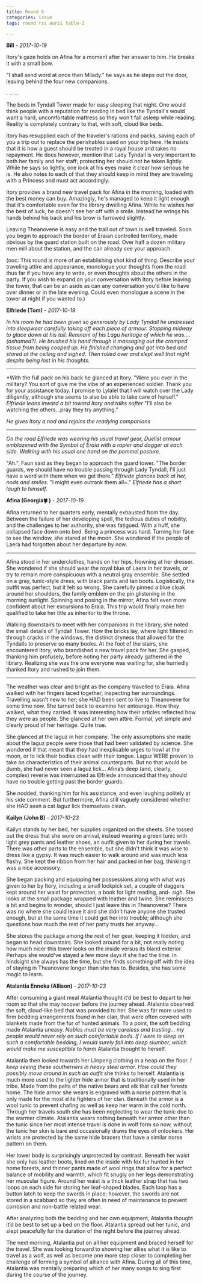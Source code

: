 ```yaml
---
title: Round 6
categories: issue
tags: round rss aurii table-2

---
```


**Bill** - *2017-10-19*

Itory's gaze holds on Afina for a moment after her answer to him. He breaks it with a small bow.

"I shall send word at once then Milady." he says as he steps out the door, leaving behind the four new companions.

.
..
...

The beds in Tyndall Tower made for easy sleeping that night. One would think people with a reputation for reading in bed like the Tyndall's would want a hard, uncomfortable mattress so they won't fall asleep while reading. Reality is completely contrary to that, with soft, cloud like beds.

Itory has resupplied each of the traveler's rations and packs, saving each of you a trip out to replace the perishables used on your trip here. He insists that it is how a guest should be treated in a royal house and takes no repayment. He does however, mention that Lady Tyndall is very important to both her family and her staff; protecting her should not be taken lightly. While he says so lightly, one look at his eyes make it clear how serious he is. He also notes to each of that they should keep in mind they are traveling with a Princess and must act accordingly.

Itory provides a brand new travel pack for Afina in the morning, loaded with the best money can buy. Amazingly, he's managed to keep it light enough that it's comfortable even for the library dwelling Afina. While he wishes her the best of luck, he doesn't see her off with a smile. Instead he wrings his hands behind his back and his brow is furrowed slightly. 

Leaving Theanovene is easy and the trail out of town is well traveled. Soon you begin to approach the border of Eraian controlled territory, made obvious by the guard station built on the road. Over half a dozen military men mill about the station, and the can already see your approach.

(ooc: This round is more of an establishing shot kind of thing. Describe your traveling attire and appearance, monologue your thoughts from the road thus far if you have any to write, or even thoughts about the others in the party. If you wish to expand on your conversation with Itory before leaving the tower, that can be an aside as can any conversation you'd like to have over dinner or in the late evening. Could even monologue a scene in the tower at night if you wanted to.)

**Elfriede (Tom)** - *2017-10-19*

*In his room he had been given so generously by Lady Tyndall he undressed into sleepwear carefully taking off each piece of armour. Stopping midway to glace down at his tail. Remnant of his Lagu heritage of which he was.... (ashamed?). He brushed his hand through it massaging out the cramped tissue from being cooped up. He finished changing and got into bed and stared at the ceiling and sighed. Then rolled over and slept well that night despite being lost in his thoughts.*
- - -
*With the full pack on his back he glanced at Itory. "Were you ever in the military? You sort of give me the vibe of an experienced soldier. Thank you for your assistance today. I promise to Lylalel that I will watch over the Lady diligently, although she seems to also be able to take care of herself."
*Elfriede leans inward a bit toward Itory and talks softer*
"I'll also be watching the others...pray they try anything."

*He gives Itory a nod and rejoins the readying companions*
- - -
*On the road Elfriede was wearing his usual travel gear, Duelist armour emblazened with the Symbol of Eraia with a rapier and dagger at each side. Walking with his usual one hand on the pommel posture.*

"Ah.", Faun said as they began to approach the guard tower.
"The border guards, we should have no trouble passing through Lady Tyndall, I'll just have a word with them when we get there."
*Elfriede glances back at her, nods and smiles.*
"I might even outrank them all~."
*Elfriede has a short laugh to himself.*

**Afina (Georgia🍀 )** - *2017-10-19*

Afina returned to her quarters early, mentally exhausted from the day. Between the failure of her developing spell, the tedious duties of nobility, and the challenges to her authority, she was fatigued. With a huff, she collapsed face down onto bed. Being a princess was hard. Turning her face to see the window, she stared at the moon. She wondered if the people of Laera had forgotten about her departure by now. 
- - -
Afina stood in her underclothes, hands on her hips, frowning at her dresser. She wondered if she should wear the royal blue of Laera in her travels, or try to remain more conspicuous with a neutral gray ensemble. She settled on a gray, tunic-style dress, with black pants and tan boots. Logistically, the outfit was perfect, but it felt so wrong. She carefully pinned a blue cloak around her shoulders, the family emblem on the pin glistening in the morning sunlight. Spinning and posing in the mirror, Afina felt even more confident about her excursions to Eraia. This trip would finally make her qualified to take her title as inheritor to the throne.

Walking downstairs to meet with her companions in the library, she noted the small details of Tyndall Tower. How the bricks lay, where light filtered in through cracks in the windows, the distinct dryness that allowed for the Tyndalls to preserve so many books. At the foot of the stairs, she encountered Itory, who brandished a new travel pack for her. She gasped, thanking him profusely, before noting her party already gathered in the library. Realizing she was the one everyone was waiting for, she hurriedly thanked Itory and rushed to join them. 
- - -

The weather was clear and bright as the company travelled to Eraia. Afina walked with her fingers laced together, inspecting her surroundings. Travelling wasn’t new to her; she HAD been sent to live to Theanovene for some time now. She turned back to examine her entourage. How they walked, what they carried. It was interesting how their articles reflected how they were as people. She glanced at her own attire. Formal, yet simple and clearly proud of her heritage. Quite true. 

She glanced at the laguz in her company. The only assumptions she made about the laguz people were those that had been validated by science. She wondered if that meant that they had inexplicable urges to howl at the moon, or to lick their bodies clean with their tongue. Laguz WERE proven to take on characteristics of their animal counterparts. But no that would be dumb, she had never seen a laguz lick... Afina’s deep (and, clearly, complex) reverie was interrupted as Elfriede announced that they should have no trouble getting past the border guards. 

She nodded, thanking him for his assistance, and even laughing politely at his side comment. But furthermore, Afina still vaguely considered whether she HAD seen a cat laguz lick themselves clean.

**Kailyn (John B)** - *2017-10-23*

Kailyn stands by her bed, her supplies organized on the sheets. She tossed out the dress that she wore on arrival, instead wearing a green tunic with light grey pants and leather shoes, an outfit given to her during her travels. There was other parts to the ensemble, but she didn't think it was wise to dress like a gypsy.  It was much easier to walk around and was much less flashy. She kept the ribbon from her hair and packed in her bag, thinking it was a nice accessory.

She began packing and equipping her possessions along with what was given to her by Itory, including a small lockpick set, a couple of daggers kept around her waist for protection, a book for light reading, and- *sigh*. She looks at the small package wrapped with leather and twine. She reminisces a bit and begins to wonder, should I just leave this in Theanovene? There was no where she could leave it and she didn't have anyone she trusted enough, but at the same time it could get her into trouble; although she questions how much the rest of her party trusts her anyway...

She stores the package among the rest of her gear, keeping it hidden, and began to head downstairs. She looked around for a bit, not really noting how much nicer this tower looks on the inside versus its bland exterior. Perhaps she would've stayed a few more days if she had the time. In hindsight she always has the time, but she finds something off with the idea of staying in Theanovene longer than she has to. Besides, she has some magic to learn.

**Atalantia Enneka (Allison)** - *2017-10-23*

After consuming a giant meal Atalantia thought it’d be best to depart to her room so that she may recover before the journey ahead. 
Atalantia observed the soft, cloud-like bed that was provided to her. She was far more used to firm bedding arrangements found in her clan, that were often covered with blankets made from the fur of hunted animals. To a point, the soft bedding made Atalantia uneasy.
*Nobles must be very careless and trusting… my people would never rely on such comfortable beds. If I were to sleep on such a comfortable bedding, I would surely fall into deep slumber, which would make me susceptible to harm* Atalantia thought to herself.

Atalantia then looked towards her Uinpeng clothing in a heap on the floor. *I keep seeing these southerners in heavy steel armor. How could they possibly move around in such an outfit* she thinks to herself. Atalantia is much more used to the lighter hide armor that is traditionally used in her tribe. Made from the pelts of the native bears and elk that call her forests home. The hide armor she wears is engraved with a norse pattern that is only made for the most elite fighters of her clan. Beneath the armor is a wool tunic to prevent chafing as well as keep her warm in the cold north. Through her travels south she has been neglecting to wear the tunic due to the warmer climate. Atalantia wears nothing beneath her armor other than the tunic since her most intense travel is done in wolf form so now, without the tunic her skin is bare and occasionally draws the eyes of onlookers. Her wrists are protected by the same hide bracers that have a similar norse pattern on them.

Her lower body is surprisingly unprotected by contrast. Beneath her waist she only has leather boots, lined on the inside with fox fur hunted in her home forests, and thinner pants  made of wool rings that allow for a perfect balance of mobility and warmth, which fit snugly on her legs demonstrating her muscular figure. Around her waist is a thick leather strap that has two loops on each side for storing her leaf-shaped blades. Each loop has a button latch to keep the swords in place; however, the swords are not stored in a scabbard so they are often in need of maintenance to prevent corrosion and non-battle related wear. 


After analyzing both the bedding and her own equipment, Atalantia thought it’d be best to set up a bed on the floor.  Atalantia spread out her tunic, and slept peacefully for the duration of the night before the journey ahead.

The next morning, Atalantia put on all her equipment and braced herself for the travel. She was looking forward to showing her allies what it is like to travel as a wolf, as well as become one more step closer to completing her challenge of forming a symbol of alliance with Afina. During all of this time, Atalantia was mentally preparing  which of her many songs to sing first during the course of the journey.



<!-- re.findall('a.*?(?=a|$)', t+'x') -->